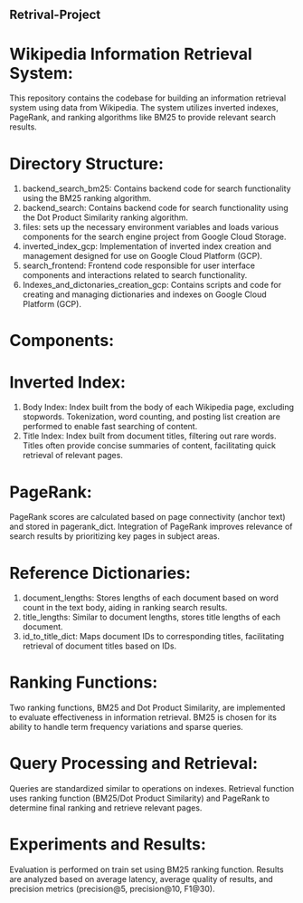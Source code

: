 ## Retrival-Project

# Wikipedia Information Retrieval System:

This repository contains the codebase for building an information retrieval system using data from Wikipedia. The system utilizes inverted indexes, PageRank, and ranking algorithms like BM25 to provide relevant search results.

# Directory Structure:

1. backend_search_bm25: Contains backend code for search functionality using the BM25 ranking algorithm.
2. backend_search: Contains backend code for search functionality using the Dot Product Similarity ranking algorithm.
3. files: sets up the necessary environment variables and loads various components for the search engine project from Google Cloud Storage.
4. inverted_index_gcp: Implementation of inverted index creation and management designed for use on Google Cloud Platform (GCP).
5. search_frontend: Frontend code responsible for user interface components and interactions related to search functionality.
6. Indexes_and_dictonaries_creation_gcp: Contains scripts and code for creating and managing dictionaries and indexes on Google Cloud Platform (GCP).
   
# Components:
# Inverted Index:

1. Body Index: Index built from the body of each Wikipedia page, excluding stopwords. Tokenization, word counting, and posting list creation are performed to enable fast searching of content.
2. Title Index: Index built from document titles, filtering out rare words. Titles often provide concise summaries of content, facilitating quick retrieval of relevant pages.

# PageRank:
PageRank scores are calculated based on page connectivity (anchor text) and stored in pagerank_dict. Integration of PageRank improves relevance of search results by prioritizing key pages in subject areas.

# Reference Dictionaries:
1. document_lengths: Stores lengths of each document based on word count in the text body, aiding in ranking search results.
2. title_lengths: Similar to document lengths, stores title lengths of each document.
3. id_to_title_dict: Maps document IDs to corresponding titles, facilitating retrieval of document titles based on IDs.

# Ranking Functions:

Two ranking functions, BM25 and Dot Product Similarity, are implemented to evaluate effectiveness in information retrieval. BM25 is chosen for its ability to handle term frequency variations and sparse queries.

# Query Processing and Retrieval:
Queries are standardized similar to operations on indexes. Retrieval function uses ranking function (BM25/Dot Product Similarity) and PageRank to determine final ranking and retrieve relevant pages.

# Experiments and Results:
Evaluation is performed on train set using BM25 ranking function. Results are analyzed based on average latency, average quality of results, and precision metrics (precision@5, precision@10, F1@30).
